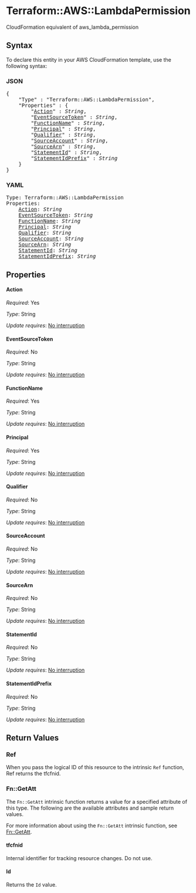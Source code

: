 # Terraform::AWS::LambdaPermission

CloudFormation equivalent of aws_lambda_permission

## Syntax

To declare this entity in your AWS CloudFormation template, use the following syntax:

### JSON

<pre>
{
    "Type" : "Terraform::AWS::LambdaPermission",
    "Properties" : {
        "<a href="#action" title="Action">Action</a>" : <i>String</i>,
        "<a href="#eventsourcetoken" title="EventSourceToken">EventSourceToken</a>" : <i>String</i>,
        "<a href="#functionname" title="FunctionName">FunctionName</a>" : <i>String</i>,
        "<a href="#principal" title="Principal">Principal</a>" : <i>String</i>,
        "<a href="#qualifier" title="Qualifier">Qualifier</a>" : <i>String</i>,
        "<a href="#sourceaccount" title="SourceAccount">SourceAccount</a>" : <i>String</i>,
        "<a href="#sourcearn" title="SourceArn">SourceArn</a>" : <i>String</i>,
        "<a href="#statementid" title="StatementId">StatementId</a>" : <i>String</i>,
        "<a href="#statementidprefix" title="StatementIdPrefix">StatementIdPrefix</a>" : <i>String</i>
    }
}
</pre>

### YAML

<pre>
Type: Terraform::AWS::LambdaPermission
Properties:
    <a href="#action" title="Action">Action</a>: <i>String</i>
    <a href="#eventsourcetoken" title="EventSourceToken">EventSourceToken</a>: <i>String</i>
    <a href="#functionname" title="FunctionName">FunctionName</a>: <i>String</i>
    <a href="#principal" title="Principal">Principal</a>: <i>String</i>
    <a href="#qualifier" title="Qualifier">Qualifier</a>: <i>String</i>
    <a href="#sourceaccount" title="SourceAccount">SourceAccount</a>: <i>String</i>
    <a href="#sourcearn" title="SourceArn">SourceArn</a>: <i>String</i>
    <a href="#statementid" title="StatementId">StatementId</a>: <i>String</i>
    <a href="#statementidprefix" title="StatementIdPrefix">StatementIdPrefix</a>: <i>String</i>
</pre>

## Properties

#### Action

_Required_: Yes

_Type_: String

_Update requires_: [No interruption](https://docs.aws.amazon.com/AWSCloudFormation/latest/UserGuide/using-cfn-updating-stacks-update-behaviors.html#update-no-interrupt)

#### EventSourceToken

_Required_: No

_Type_: String

_Update requires_: [No interruption](https://docs.aws.amazon.com/AWSCloudFormation/latest/UserGuide/using-cfn-updating-stacks-update-behaviors.html#update-no-interrupt)

#### FunctionName

_Required_: Yes

_Type_: String

_Update requires_: [No interruption](https://docs.aws.amazon.com/AWSCloudFormation/latest/UserGuide/using-cfn-updating-stacks-update-behaviors.html#update-no-interrupt)

#### Principal

_Required_: Yes

_Type_: String

_Update requires_: [No interruption](https://docs.aws.amazon.com/AWSCloudFormation/latest/UserGuide/using-cfn-updating-stacks-update-behaviors.html#update-no-interrupt)

#### Qualifier

_Required_: No

_Type_: String

_Update requires_: [No interruption](https://docs.aws.amazon.com/AWSCloudFormation/latest/UserGuide/using-cfn-updating-stacks-update-behaviors.html#update-no-interrupt)

#### SourceAccount

_Required_: No

_Type_: String

_Update requires_: [No interruption](https://docs.aws.amazon.com/AWSCloudFormation/latest/UserGuide/using-cfn-updating-stacks-update-behaviors.html#update-no-interrupt)

#### SourceArn

_Required_: No

_Type_: String

_Update requires_: [No interruption](https://docs.aws.amazon.com/AWSCloudFormation/latest/UserGuide/using-cfn-updating-stacks-update-behaviors.html#update-no-interrupt)

#### StatementId

_Required_: No

_Type_: String

_Update requires_: [No interruption](https://docs.aws.amazon.com/AWSCloudFormation/latest/UserGuide/using-cfn-updating-stacks-update-behaviors.html#update-no-interrupt)

#### StatementIdPrefix

_Required_: No

_Type_: String

_Update requires_: [No interruption](https://docs.aws.amazon.com/AWSCloudFormation/latest/UserGuide/using-cfn-updating-stacks-update-behaviors.html#update-no-interrupt)

## Return Values

### Ref

When you pass the logical ID of this resource to the intrinsic `Ref` function, Ref returns the tfcfnid.

### Fn::GetAtt

The `Fn::GetAtt` intrinsic function returns a value for a specified attribute of this type. The following are the available attributes and sample return values.

For more information about using the `Fn::GetAtt` intrinsic function, see [Fn::GetAtt](https://docs.aws.amazon.com/AWSCloudFormation/latest/UserGuide/intrinsic-function-reference-getatt.html).

#### tfcfnid

Internal identifier for tracking resource changes. Do not use.

#### Id

Returns the <code>Id</code> value.

